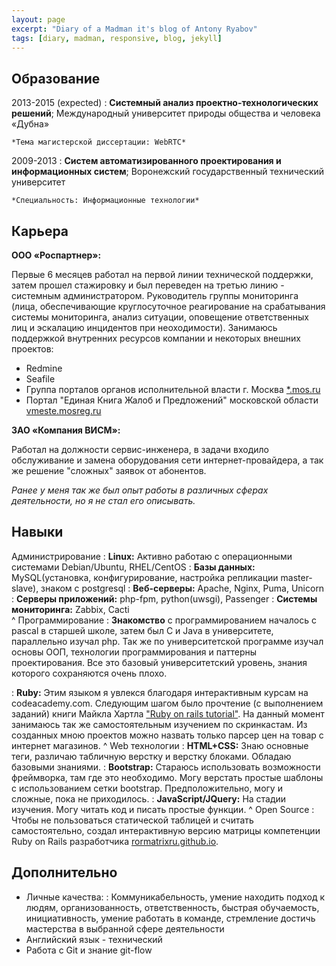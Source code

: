 ```yaml
---
layout: page
excerpt: "Diary of a Madman it's blog of Antony Ryabov"
tags: [diary, madman, responsive, blog, jekyll]
---
```

Образование
---------
 
2013-2015 (expected)
:   **Системный анализ проектно-технологических решений**; Международный университет природы общества и человека «Дубна»
 
    *Тема магистерской диссертации: WebRTC*
 
2009-2013
:   **Систем автоматизированного проектирования и информационных систем**; Воронежский государственный технический университет
 
    *Специальность: Информационные технологии*
 
Карьера
----------
 
**ООО «Роспартнер»:**
 
Первые 6 месяцев работал на первой линии технической поддержки, затем прошел стажировку и был переведен на третью линию - системным администратором. Руководитель группы мониторинга (лица, обеспечивающие круглосуточное реагирование на срабатывания системы мониторинга, анализ ситуации, оповещение ответственных лиц и эскалацию инцидентов при неоходимости). Занимаюсь поддержкой внутренних ресурсов компании и некоторых внешних проектов:
 
* Redmine
* Seafile
* Группа порталов органов исполнительной власти г. Москва <a href="http://sites.dit.mos.ru/" target="_blank">*.mos.ru</a>
* Портал "Единая Книга Жалоб и Предложений" московской области <a href="http://vmeste.mosreg.ru/" target="_blank">vmeste.mosreg.ru</a>

**ЗАО «Компания ВИСМ»:**
 
Работал на должности сервис-инженера, в задачи входило обслуживание и замена оборудования сети интернет-провайдера, а так же решение "сложных" заявок от абонентов. 
  
*Ранее у меня так же был опыт работы в различных сферах деятельности, но я не стал его описывать.*
 
Навыки
-------
 

Администрирование
:	**Linux:** Активно работаю с операционными системами Debian/Ubuntu, RHEL/CentOS
:	**Базы данных:** MySQL(установка, конфигурирование, настройка репликации master-slave),
    знаком с postgresql
:	**Веб-серверы:** Apache, Nginx, Puma, Unicorn
:	**Серверы приложений:** php-fpm, python(uwsgi), Passenger
:	**Системы мониторинга:** Zabbix, Cacti	
^
Программирование
:   **Знакомство** с программированием началось с pascal в старшей школе, затем был С и Java в университете, параллельно изучал php. Так же по университетской программе изучал основы ООП, технологии программирования и паттерны проектирования. Все это базовый университетский уровень, знания которого сохраняются очень плохо. 

:   **Ruby:** Этим языком я увлекся благодаря интерактивным курсам на сodeacademy.com. Следующим шагом было прочтение (с выполнением заданий) книги Майкла Хартла <a href="https://www.railstutorial.org/" target="_blank">"Ruby on rails tutorial"</a>. На данный момент занимаюсь так же самостоятельным изучением по скринкастам. Из созданных мною проектов можно назвать только парсер цен на товар с интернет магазинов.
^
Web технологии
:   **HTML+CSS:** Знаю основные теги, различаю табличную верстку и верстку
	блоками. Обладаю базовыми знаниями. 
:	**Bootstrap:** Стараюсь использовать возможности фреймворка, там где это
	необходимо. Могу верстать простые шаблоны с использованием сетки
	bootstrap. Предположительно, могу и сложные, пока не приходилось.
:	**JavaScript/JQuery:** На стадии изучения. Могу читать код и писать простые функции. 
^
Open Source
:   Чтобы не пользоваться статической таблицей и считать самостоятельно, создал интерактивную версию матрицы компетенции Ruby on Rails разработчика <a href="http://rormatrixru.github.io/" target="_blank">rormatrixru.github.io</a>.

Дополнительно
----------------------------------------

* Личные качества:
:	Коммуникабельность, умение находить подход к людям, организованность, ответственность, быстрая обучаемость, инициативность, умение работать в команде, стремление достичь мастерства в выбранной сфере деятельности
* Английский язык - технический
* Работа с Git и знание git-flow